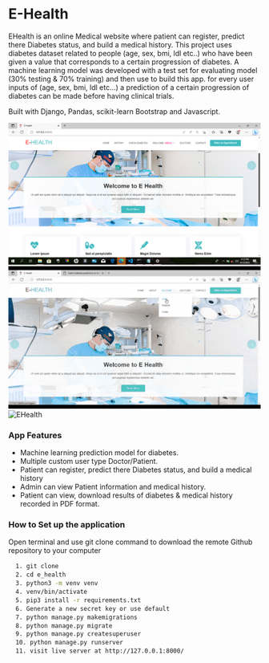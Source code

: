 # E-Health

EHealth is an online Medical website where patient can register, predict there Diabetes status, and build a medical history. This project uses diabetes dataset related to people (age, sex, bmi, ldl etc..) who have been given a value that corresponds to a certain progression of diabetes. A machine learning model was developed with a test set for evaluating model (30% testing & 70% training) and then use to build this app. for every user inputs of (age, sex, bmi, ldl etc…) a prediction of a certain progression of diabetes can be made before having clinical trials.

  Built with Django, Pandas, scikit-learn Bootstrap and Javascript.

![EHealth](sample/sample1.png)
![EHealth](sample/sample1.gif)
![EHealth](sample/sample.gif)

### App Features

-   Machine learning prediction model for diabetes.
-   Multiple custom user type Doctor/Patient.
-   Patient can register, predict there Diabetes status, and build a medical history
-   Admin can view Patient information and medical history.
-   Patient can view, download results of diabetes & medical history recorded in PDF format.


### How to Set up the application
Open terminal and use git clone command to download the remote Github repository to your computer
```bash
  1. git clone 
  2. cd e_health
  3. python3 -m venv venv
  4. venv/bin/activate
  5. pip3 install -r requirements.txt
  6. Generate a new secret key or use default
  7. python manage.py makemigrations
  8. python manage.py migrate
  9. python manage.py createsuperuser
  10. python manage.py runserver
  11. visit live server at http://127.0.0.1:8000/